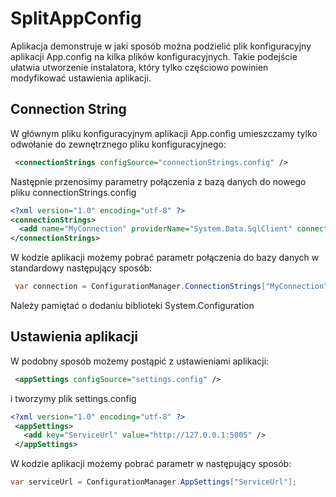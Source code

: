 # SplitAppConfig
Aplikacja demonstruje w jaki sposób można podzielić plik konfiguracyjny aplikacji App.config na kilka plików konfiguracyjnych.
Takie podejście ułatwia utworzenie instalatora, który tylko częściowo powinien modyfikować ustawienia aplikacji.


## Connection String

W głównym pliku konfiguracyjnym aplikacji App.config umieszczamy tylko odwołanie do zewnętrznego pliku konfiguracyjnego:

~~~ xml
 <connectionStrings configSource="connectionStrings.config" />
~~~
 
Następnie przenosimy parametry połączenia z bazą danych do nowego pliku connectionStrings.config
 
~~~ xml
<?xml version="1.0" encoding="utf-8" ?>
<connectionStrings>
  <add name="MyConnection" providerName="System.Data.SqlClient" connectionString="Data Source=(local)\SQLEXPRESS;Initial Catalog=MyDatabase;Integrated Security=True;Connect Timeout=30;Encrypt=False;TrustServerCertificate=True;ApplicationIntent=ReadWrite;MultiSubnetFailover=False" />
</connectionStrings>
~~~

W kodzie aplikacji możemy pobrać parametr połączenia do bazy danych w standardowy następujący sposób:

~~~ csharp
 var connection = ConfigurationManager.ConnectionStrings["MyConnection"].ConnectionString;               
~~~

Należy pamiętać o dodaniu biblioteki System.Configuration




## Ustawienia aplikacji

W podobny sposób możemy postąpić z ustawieniami aplikacji:

~~~ xml
 <appSettings configSource="settings.config" />
 ~~~
 
 i tworzymy plik settings.config
 
 ~~~ xml
 <?xml version="1.0" encoding="utf-8" ?>
  <appSettings>
    <add key="ServiceUrl" value="http://127.0.0.1:5005" />
  </appSettings>
  ~~~

 W kodzie aplikacji możemy pobrać parametr w następujący sposób:

~~~ csharp
var serviceUrl = ConfigurationManager.AppSettings["ServiceUrl"];
~~~

 
 
